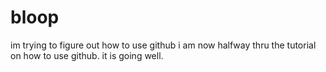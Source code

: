 # bloop
im trying to figure out how to use github
i am now halfway thru the tutorial on how to use github. it is going well.
